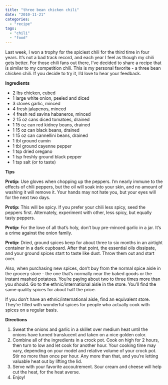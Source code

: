 ```yaml
---
title: "three bean chicken chili"
date: "2010-11-21"
categories: 
  - "recipe"
tags: 
  - "chili"
  - "food"
---
```


Last week, I won a trophy for the spiciest chili for the third time in four years. It’s not a bad track record, and each year I feel as though my chili gets better. For those chili fans out there, I’ve decided to share a recipe that is similar to my competition chili. This is my personal favorite - a three bean chicken chili. If you decide to try it, I’d love to hear your feedback.

**Ingredients**

- 2 lbs chicken, cubed
- 1 large white onion, peeled and diced
- 3 cloves garlic, minced
- 4 fresh jalapenos, minced
- 4 fresh red savina habaneros, minced
- 2 15 oz cans diced tomatoes, drained
- 1 15 oz can red kidney beans, drained
- 1 15 oz can black beans, drained
- 1 15 oz can cannellini beans, drained
- 1 tbl ground cumin
- 1 tbl ground cayenne pepper
- 1 tsp dried oregano
- 1 tsp freshly ground black pepper
- 1 tsp salt (or to taste)

  
**Tips**

**Protip:** Use gloves when chopping up the peppers. I’m nearly immune to the effects of chili peppers, but the oil will soak into your skin, and no amount of washing it will remove it. Your hands may not hate you, but your eyes will for the next two days.

**Protip:** This will be spicy. If you prefer your chili less spicy, seed the peppers first. Alternately, experiment with other, less spicy, but equally tasty peppers.

**Protip:** For the love of all that’s holy, don’t buy pre-minced garlic in a jar. It’s a crime against the onion family.

**Protip:** Dried, ground spices keep for about three to six months in an airtight container in a dark cupboard. After that point, the essential oils dissipate, and your ground spices start to taste like dust. Throw them out and start over.

Also, when purchasing new spices, don’t buy from the normal spice aisle in the grocery store - the one that’s normally near the baked goods or the instant mashed potatoes. You’re paying about two to three times more than you should. Go to the ethnic/international aisle in the store. You’ll find the same quality spices for about half the price.

If you don’t have an ethnic/international aisle, find an equivalent store. They’re filled with wonderful spices for people who actually cook with spices on a regular basis.

**Directions**  

1. Sweat the onions and garlic in a skillet over medium heat until the onions have turned translucent and taken on a nice golden color.
2. Combine all of the ingredients in a crock pot. Cook on high for 2 hours, then turn to low and let cook for another hour. Your cooking time may vary, depending on your model and relative volume of your crock pot. Stir no more than once per hour. Any more than that, and you’re letting valuable heat out by lifting the lid.
3. Serve with your favorite accoutrement. Sour cream and cheese will help cut the heat, for the heat averse.
4. Enjoy!
